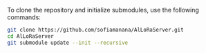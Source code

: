 To clone the repository and initialize submodules, use the following commands:

```bash
git clone https://github.com/sofiamanana/AlLoRaServer.git
cd AlLoRaServer
git submodule update --init --recursive